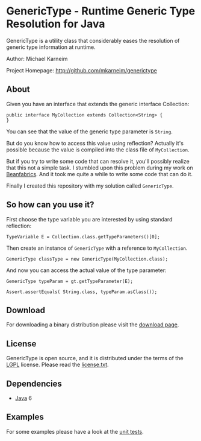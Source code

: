 GenericType -  Runtime Generic Type Resolution for Java
================================================= 

GenericType is a utility class that considerably eases the resolution of generic type information at runtime.  

Author: Michael Karneim

Project Homepage: http://github.com/mkarneim/generictype

About
-----

Given you have an interface that extends the generic interface Collection<E>:

	public interface MyCollection extends Collection<String> {
	}

You can see that the value of the generic type parameter is ```String```.

But do you know how to access this value using reflection?
Actually it's possible because the value is compiled into the class file of ```MyCollection```.

But if you try to write some code that can resolve it, you'll possibly realize that this not a simple task.
I stumbled upon this problem during my work on [Beanfabrics]. 
And it took me quite a while to write some code that can do it.
 
Finally I created this repository with my solution called ```GenericType```.

So how can you use it?
-----

First choose the type variable you are interested by using standard reflection: 
	
	TypeVariable E = Collection.class.getTypeParameters()[0];
	
Then create an instance of ```GenericType``` with a reference to ```MyCollection```.

	GenericType classType = new GenericType(MyCollection.class);
	
And now you can access the actual value of the type parameter:

	GenericType typeParam = gt.getTypeParameter(E);
	
	Assert.assertEquals( String.class, typeParam.asClass());

Download
--------

For downloading a binary distribution please visit the [download page].

License
-------

GenericType is open source, and it is distributed under the terms of the [LGPL] license. 
Please read the [license.txt].

Dependencies
------------

* [Java] 6 

Examples
--------
For some examples please have a look at the [unit tests].


[download page]: http://github.com/mkarneim/generictype/archives/master
[license.txt]: http://github.com/mkarneim/generictype/blob/master/license.txt
[LGPL]: http://github.com/mkarneim/generictype/blob/master/lgpl.txt
[Java]: http://www.oracle.com/technetwork/java/
[unit tests]: http://github.com/mkarneim/generictype/blob/master/src/test/java/org/codefabrics/generictype/GenericTypeTest.java
[Beanfabrics]: http://beanfabrics.org

